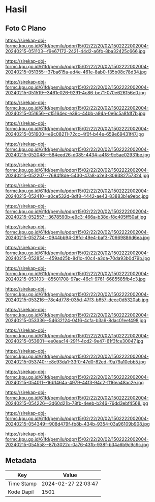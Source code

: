 # Hasil

## Foto C Plano

https://sirekap-obj-formc.kpu.go.id/61fd/pemilu/pdpr/15/02/22/20/02/1502222002004-20240215-051103--f9e67172-2421-44d2-a6fb-8ba32425c666.jpg

https://sirekap-obj-formc.kpu.go.id/61fd/pemilu/pdpr/15/02/22/20/02/1502222002004-20240215-051355--37ba615a-ad4e-461e-8ab0-f35b08c78d34.jpg

https://sirekap-obj-formc.kpu.go.id/61fd/pemilu/pdpr/15/02/22/20/02/1502222002004-20240215-051519--3461e026-9291-4c86-be71-070e626156e0.jpg

https://sirekap-obj-formc.kpu.go.id/61fd/pemilu/pdpr/15/02/22/20/02/1502222002004-20240215-051656--c15164ec-e39c-44bb-a94a-0e6c5a8fdf7b.jpg

https://sirekap-obj-formc.kpu.go.id/61fd/pemilu/pdpr/15/02/22/20/02/1502222002004-20240215-051900--e9c08211-72cc-4f0f-b44e-659e69431f47.jpg

https://sirekap-obj-formc.kpu.go.id/61fd/pemilu/pdpr/15/02/22/20/02/1502222002004-20240215-052048--584eed26-d085-4434-a4f8-9c5ae02931be.jpg

https://sirekap-obj-formc.kpu.go.id/61fd/pemilu/pdpr/15/02/22/20/02/1502222002004-20240215-052207--7684f8de-5430-47a8-a2e3-309382757324.jpg

https://sirekap-obj-formc.kpu.go.id/61fd/pemilu/pdpr/15/02/22/20/02/1502222002004-20240215-052410--a0ce532d-8df8-4442-ae43-83883b1e9ebc.jpg

https://sirekap-obj-formc.kpu.go.id/61fd/pemilu/pdpr/15/02/22/20/02/1502222002004-20240215-052557--3678593b-e9c3-466a-b38d-f8c405ff50af.jpg

https://sirekap-obj-formc.kpu.go.id/61fd/pemilu/pdpr/15/02/22/20/02/1502222002004-20240215-052734--0944bb94-28fd-49e4-baf3-70669886d6ea.jpg

https://sirekap-obj-formc.kpu.go.id/61fd/pemilu/pdpr/15/02/22/20/02/1502222002004-20240215-052854--459ad25b-8d1c-40c4-a3da-70da93b0d79b.jpg

https://sirekap-obj-formc.kpu.go.id/61fd/pemilu/pdpr/15/02/22/20/02/1502222002004-20240215-053103--85501708-97ac-46c1-9761-6685585fb4c3.jpg

https://sirekap-obj-formc.kpu.go.id/61fd/pemilu/pdpr/15/02/22/20/02/1502222002004-20240215-053216--78c4d778-035d-47f3-b657-deec0d5320ab.jpg

https://sirekap-obj-formc.kpu.go.id/61fd/pemilu/pdpr/15/02/22/20/02/1502222002004-20240215-053336--54632124-04f6-4cfa-b3a9-8dac01eef498.jpg

https://sirekap-obj-formc.kpu.go.id/61fd/pemilu/pdpr/15/02/22/20/02/1502222002004-20240215-053601--ee0eac14-291f-4cd2-9e47-61f3fce30047.jpg

https://sirekap-obj-formc.kpu.go.id/61fd/pemilu/pdpr/15/02/22/20/02/1502222002004-20240215-053740--c8c93da1-33f0-47d0-82ed-f9a79a10ebb5.jpg

https://sirekap-obj-formc.kpu.go.id/61fd/pemilu/pdpr/15/02/22/20/02/1502222002004-20240215-054011--16b1464a-4979-44f3-94c2-ff16ea48ac2e.jpg

https://sirekap-obj-formc.kpu.go.id/61fd/pemilu/pdpr/15/02/22/20/02/1502222002004-20240215-054226--3d60d21b-78fb-4eeb-b246-76dd3ebf4568.jpg

https://sirekap-obj-formc.kpu.go.id/61fd/pemilu/pdpr/15/02/22/20/02/1502222002004-20240215-054349--908d479f-fb8b-434b-9354-03a96109b908.jpg

https://sirekap-obj-formc.kpu.go.id/61fd/pemilu/pdpr/15/02/22/20/02/1502222002004-20240215-054558--87b3022c-0a76-43fb-938f-b34a6b9c9c9c.jpg


## Metadata

| Key        | Value               |
| ---------- | ------------------- |
| Time Stamp | 2024-02-27 22:03:47 |
| Kode Dapil | 1501                |



